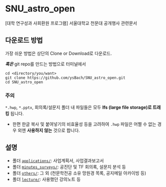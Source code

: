 # SNU_astro_open
[대학 연구성과 사회환원 프로그램] 서울대학교 천문대 공개행사 관련문서



## 다운로드 방법

가장 쉬운 방법은 상단의 Clone or Download로 다운로드.



***혹은*** git repo를 만드는 방법으로 터미널에서

```
cd <directory/you/want>
git clone https://github.com/ysBach/SNU_astro_open.git
cd SNU_astro_open
```



### 주의

``*.hwp``, ``*.pptx``, 회의록/설문지 폴더 내 파일들은 모두 **lfs (large file storage)로 트래킹** 됩니다.

* 한편 한글 복사 및 붙여넣기의 비효율성 등을 고려하여 ``.hwp`` 파일은 어쩔 수 없는 경우 외엔 **사용하지 않는** 것으로 합니다.



## 설명

* 폴더 [``applications/``](applications/): 사업계획서, 사업결과보고서
* 폴더 [``minutes_surveys/``](minutes_surveys/): 공진단 및 TF 회의록, 설문지 분석 등
* 폴더 [``others/``](others/): 그 외 (천문학전공 소유 망원경 목록, 공지메일 아카이빙 등)
* 폴더 [``lecture/``](lecture/): 사용했던 강의노트 등